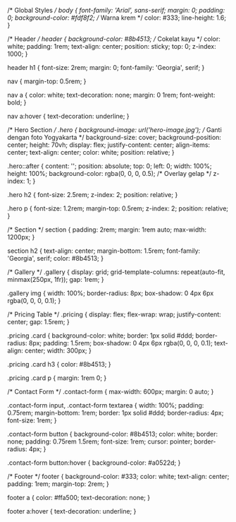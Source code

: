 /* Global Styles */
body {
    font-family: 'Arial', sans-serif;
    margin: 0;
    padding: 0;
    background-color: #fdf8f2; /* Warna krem */
    color: #333;
    line-height: 1.6;
}

/* Header */
header {
    background-color: #8b4513; /* Cokelat kayu */
    color: white;
    padding: 1rem;
    text-align: center;
    position: sticky;
    top: 0;
    z-index: 1000;
}

header h1 {
    font-size: 2rem;
    margin: 0;
    font-family: 'Georgia', serif;
}

nav {
    margin-top: 0.5rem;
}

nav a {
    color: white;
    text-decoration: none;
    margin: 0 1rem;
    font-weight: bold;
}

nav a:hover {
    text-decoration: underline;
}

/* Hero Section */
.hero {
    background-image: url('hero-image.jpg'); /* Ganti dengan foto Yogyakarta */
    background-size: cover;
    background-position: center;
    height: 70vh;
    display: flex;
    justify-content: center;
    align-items: center;
    text-align: center;
    color: white;
    position: relative;
}

.hero::after {
    content: '';
    position: absolute;
    top: 0;
    left: 0;
    width: 100%;
    height: 100%;
    background-color: rgba(0, 0, 0, 0.5); /* Overlay gelap */
    z-index: 1;
}

.hero h2 {
    font-size: 2.5rem;
    z-index: 2;
    position: relative;
}

.hero p {
    font-size: 1.2rem;
    margin-top: 0.5rem;
    z-index: 2;
    position: relative;
}

/* Section */
section {
    padding: 2rem;
    margin: 1rem auto;
    max-width: 1200px;
}

section h2 {
    text-align: center;
    margin-bottom: 1.5rem;
    font-family: 'Georgia', serif;
    color: #8b4513;
}

/* Gallery */
.gallery {
    display: grid;
    grid-template-columns: repeat(auto-fit, minmax(250px, 1fr));
    gap: 1rem;
}

.gallery img {
    width: 100%;
    border-radius: 8px;
    box-shadow: 0 4px 6px rgba(0, 0, 0, 0.1);
}

/* Pricing Table */
.pricing {
    display: flex;
    flex-wrap: wrap;
    justify-content: center;
    gap: 1.5rem;
}

.pricing .card {
    background-color: white;
    border: 1px solid #ddd;
    border-radius: 8px;
    padding: 1.5rem;
    box-shadow: 0 4px 6px rgba(0, 0, 0, 0.1);
    text-align: center;
    width: 300px;
}

.pricing .card h3 {
    color: #8b4513;
}

.pricing .card p {
    margin: 1rem 0;
}

/* Contact Form */
.contact-form {
    max-width: 600px;
    margin: 0 auto;
}

.contact-form input, .contact-form textarea {
    width: 100%;
    padding: 0.75rem;
    margin-bottom: 1rem;
    border: 1px solid #ddd;
    border-radius: 4px;
    font-size: 1rem;
}

.contact-form button {
    background-color: #8b4513;
    color: white;
    border: none;
    padding: 0.75rem 1.5rem;
    font-size: 1rem;
    cursor: pointer;
    border-radius: 4px;
}

.contact-form button:hover {
    background-color: #a0522d;
}

/* Footer */
footer {
    background-color: #333;
    color: white;
    text-align: center;
    padding: 1rem;
    margin-top: 2rem;
}

footer a {
    color: #ffa500;
    text-decoration: none;
}

footer a:hover {
    text-decoration: underline;
}
